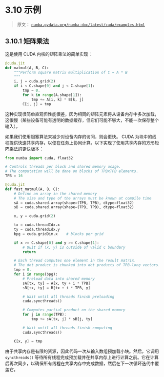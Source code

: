 # 3.10 示例

> 原文： [`numba.pydata.org/numba-doc/latest/cuda/examples.html`](http://numba.pydata.org/numba-doc/latest/cuda/examples.html)

## 3.10.1 矩阵乘法

这是使用 CUDA 内核的矩阵乘法的简单实现：

```py
@cuda.jit
def matmul(A, B, C):
    """Perform square matrix multiplication of C = A * B
    """
    i, j = cuda.grid(2)
    if i < C.shape[0] and j < C.shape[1]:
        tmp = 0.
        for k in range(A.shape[1]):
            tmp += A[i, k] * B[k, j]
        C[i, j] = tmp

```

这种实现很简单直观但性能很差，因为相同的矩阵元素将从设备内存中多次加载，这很慢（某些设备可能有透明的数据缓存，但它们可能不够大，不能一次保存整个输入）。

如果我们使用阻塞算法来减少对设备内存的访问，则会更快。 CUDA 为块中的线程提供快速共享内存，以便在任务上协同计算。以下实现了使用共享内存的方形矩阵乘法的更快版本：

```py
from numba import cuda, float32

# Controls threads per block and shared memory usage.
# The computation will be done on blocks of TPBxTPB elements.
TPB = 16

@cuda.jit
def fast_matmul(A, B, C):
    # Define an array in the shared memory
    # The size and type of the arrays must be known at compile time
    sA = cuda.shared.array(shape=(TPB, TPB), dtype=float32)
    sB = cuda.shared.array(shape=(TPB, TPB), dtype=float32)

    x, y = cuda.grid(2)

    tx = cuda.threadIdx.x
    ty = cuda.threadIdx.y
    bpg = cuda.gridDim.x    # blocks per grid

    if x >= C.shape[0] and y >= C.shape[1]:
        # Quit if (x, y) is outside of valid C boundary
        return

    # Each thread computes one element in the result matrix.
    # The dot product is chunked into dot products of TPB-long vectors.
    tmp = 0.
    for i in range(bpg):
        # Preload data into shared memory
        sA[tx, ty] = A[x, ty + i * TPB]
        sB[tx, ty] = B[tx + i * TPB, y]

        # Wait until all threads finish preloading
        cuda.syncthreads()

        # Computes partial product on the shared memory
        for j in range(TPB):
            tmp += sA[tx, j] * sB[j, ty]

        # Wait until all threads finish computing
        cuda.syncthreads()

    C[x, y] = tmp

```

由于共享内存是有限的资源，因此代码一次从输入数组预加载小块。然后，它调用 `syncthreads()` 等待所有线程完成预加载并在共享内存上进行计算之前。它在计算后再次同步，以确保所有线程在共享内存中完成数据，然后在下一次循环迭代中覆盖它。